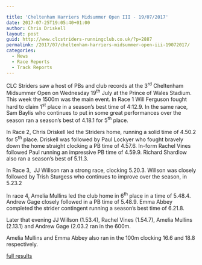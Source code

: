 ```yaml
---

title: 'Cheltenham Harriers Midsummer Open III - 19/07/2017'
date: 2017-07-25T19:05:40+01:00
author: Chris Driskell
layout: post
guid: http://www.clcstriders-runningclub.co.uk/?p=2887
permalink: /2017/07/cheltenham-harriers-midsummer-open-iii-19072017/
categories:
  - News
  - Race Reports
  - Track Reports
---
```

CLC Striders saw a host of PBs and club records at the 3<sup>rd</sup> Cheltenham Midsummer Open on Wednesday 19<sup>th</sup> July at the Prince of Wales Stadium. This week the 1500m was the main event. In Race 1 Will Ferguson fought hard to claim 1<sup>st</sup> place in a season’s best time of 4:12.9. In the same race, Sam Baylis who continues to put in some great performances over the season ran a season’s best of 4.18.1 for 5<sup>th</sup> place.

In Race 2, Chris Driskell led the Striders home, running a solid time of 4.50.2 for 5<sup>th</sup> place. Driskell was followed by Paul Lockyer who fought bravely down the home straight clocking a PB time of 4.57.6. In-form Rachel Vines followed Paul running an impressive PB time of 4.59.9. Richard Shardlow also ran a season’s best of 5.11.3.

In Race 3,  JJ Willson ran a strong race, clocking 5.20.3. Willson was closely followed by Trish Sturgess who continues to improve over the season, in 5.23.2

In race 4, Amelia Mullins led the club home in 6<sup>th</sup> place in a time of 5.48.4. Andrew Gage closely followed in a PB time of 5.48.9. Emma Abbey completed the strider contingent running a season’s best time of 6.21.8.

Later that evening JJ Willson (1.53.4), Rachel Vines (1.54.7), Amelia Mullins (2.13.1) and Andrew Gage (2.03.2 ran in the 600m.

Amelia Mullins and Emma Abbey also ran in the 100m clocking 16.6 and 18.8 respectively.

[full results](http://www.thepowerof10.info/results/results.aspx?meetingid=203600)

&nbsp;